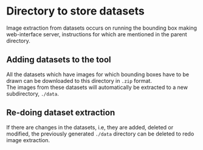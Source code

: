 # Directory to store datasets

Image extraction from datasets occurs on running the bounding box making web-interface server, instructions for which are mentioned in the parent directory.

## Adding datasets to the tool
All the datasets which have images for which bounding boxes have to be drawn can be downloaded to this directory in `.zip` format.<br>
The images from these datasets will automatically be extracted to a new subdirectory, `./data`.

## Re-doing dataset extraction
If there are changes in the datasets, i.e, they are added, deleted or modified, the previously generated `./data` directory can be deleted to redo image extraction.